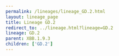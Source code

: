 ```yaml
---
permalink: /lineages/lineage_GD.2.html
layout: lineage_page
title: Lineage GD.2
redirect_to: ../lineage.html?lineage=GD.2
lineage: GD.2
parent: XBB.1.9.3
children: ['GD.2']
---
```

